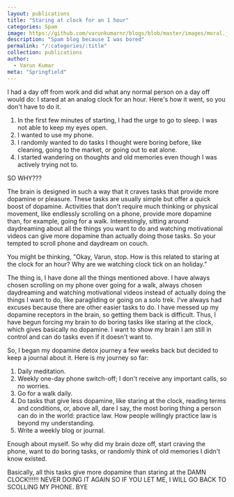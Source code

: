 ```yaml
---
layout: publications
title: "Staring at clock for an 1 hour"
categories: Spam
image: https://github.com/varunkumarnr/blogs/blob/master/images/moral.jpg?raw=true
description: "Spam blog because I was bored"
permalink: "/:categories/:title"
collection: publications
author:
  - Varun Kumar
meta: "Springfield"
---
```


I had a day off from work and did what any normal person on a day off would do: I stared at an analog clock for an hour. Here's how it went, so you don't have to do it.

1. In the first few minutes of starting, I had the urge to go to sleep. I was not able to keep my eyes open.
2. I wanted to use my phone.
3. I randomly wanted to do tasks I thought were boring before, like cleaning, going to the market, or going out to eat alone.
4. I started wandering on thoughts and old memories even though I was actively trying not to.

SO WHY???

The brain is designed in such a way that it craves tasks that provide more dopamine or pleasure. These tasks are usually simple but offer a quick boost of dopamine. Activities that don't require much thinking or physical movement, like endlessly scrolling on a phone, provide more dopamine than, for example, going for a walk. Interestingly, sitting around daydreaming about all the things you want to do and watching motivational videos can give more dopamine than actually doing those tasks. So your tempted to scroll phone and daydream on couch.

You might be thinking, "Okay, Varun, stop. How is this related to staring at the clock for an hour? Why are we watching clock tick on an holiday.”

The thing is, I have done all the things mentioned above. I have always chosen scrolling on my phone over going for a walk, always chosen daydreaming and watching motivational videos instead of actually doing the things I want to do, like paragliding or going on a solo trek. I've always had excuses because there are other easier tasks to do. I have messed up my dopamine receptors in the brain, so getting them back is difficult. Thus, I have begun forcing my brain to do boring tasks like staring at the clock, which gives basically no dopamine. I want to show my brain I am still in control and can do tasks even if it doesn't want to.

So, I began my dopamine detox journey a few weeks back but decided to keep a journal about it. Here is my journey so far:

1. Daily meditation.
2. Weekly one-day phone switch-off; I don't receive any important calls, so no worries.
3. Go for a walk daily.
4. Do tasks that give less dopamine, like staring at the clock, reading terms and conditions, or, above all, dare I say, the most boring thing a person can do in the world: practice law. How people willingly practice law is beyond my understanding.
5. Write a weekly blog or journal.

Enough about myself. So why did my brain doze off, start craving the phone, want to do boring tasks, or randomly think of old memories I didn't know existed.

Basically, all this tasks give more dopamine than staring at the DAMN CLOCK!!!!!! NEVER DOING IT AGAIN SO IF YOU LET ME, I WILL GO BACK TO SCOLLING MY PHONE. BYE
